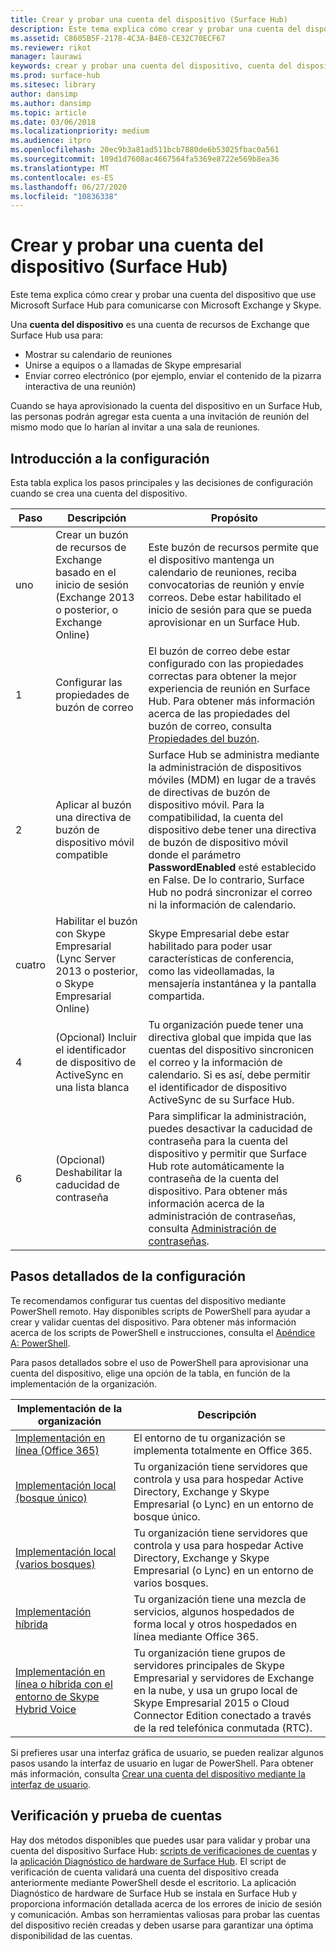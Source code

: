```yaml
---
title: Crear y probar una cuenta del dispositivo (Surface Hub)
description: Este tema explica cómo crear y probar una cuenta del dispositivo que use Microsoft Surface Hub para comunicarse con Microsoft Exchange y Skype.
ms.assetid: C8605B5F-2178-4C3A-B4E0-CE32C70ECF67
ms.reviewer: rikot
manager: laurawi
keywords: crear y probar una cuenta del dispositivo, cuenta del dispositivo, Surface Hub y Microsoft Exchange, Surface Hub y Skype
ms.prod: surface-hub
ms.sitesec: library
author: dansimp
ms.author: dansimp
ms.topic: article
ms.date: 03/06/2018
ms.localizationpriority: medium
ms.audience: itpro
ms.openlocfilehash: 20ec9b3a81ad511bcb7880de6b53025fbac0a561
ms.sourcegitcommit: 109d1d7608ac4667564fa5369e8722e569b8ea36
ms.translationtype: MT
ms.contentlocale: es-ES
ms.lasthandoff: 06/27/2020
ms.locfileid: "10836338"
---
```

# Crear y probar una cuenta del dispositivo (Surface Hub)


Este tema explica cómo crear y probar una cuenta del dispositivo que use Microsoft Surface Hub para comunicarse con Microsoft Exchange y Skype.

Una **cuenta del dispositivo** es una cuenta de recursos de Exchange que Surface Hub usa para:

-   Mostrar su calendario de reuniones
-   Unirse a equipos o a llamadas de Skype empresarial
-   Enviar correo electrónico (por ejemplo, enviar el contenido de la pizarra interactiva de una reunión)

Cuando se haya aprovisionado la cuenta del dispositivo en un Surface Hub, las personas podrán agregar esta cuenta a una invitación de reunión del mismo modo que lo harían al invitar a una sala de reuniones. 

## Introducción a la configuración

Esta tabla explica los pasos principales y las decisiones de configuración cuando se crea una cuenta del dispositivo. 
 
| Paso | Descripción                     |  Propósito                             |
|------|---------------------------------|--------------------------------------|
| uno    | Crear un buzón de recursos de Exchange basado en el inicio de sesión (Exchange 2013 o posterior, o Exchange Online) | Este buzón de recursos permite que el dispositivo mantenga un calendario de reuniones, reciba convocatorias de reunión y envíe correos. Debe estar habilitado el inicio de sesión para que se pueda aprovisionar en un Surface Hub. |
| 1    | Configurar las propiedades de buzón de correo | El buzón de correo debe estar configurado con las propiedades correctas para obtener la mejor experiencia de reunión en Surface Hub. Para obtener más información acerca de las propiedades del buzón de correo, consulta [Propiedades del buzón](exchange-properties-for-surface-hub-device-accounts.md). |
| 2    | Aplicar al buzón una directiva de buzón de dispositivo móvil compatible | Surface Hub se administra mediante la administración de dispositivos móviles (MDM) en lugar de a través de directivas de buzón de dispositivo móvil. Para la compatibilidad, la cuenta del dispositivo debe tener una directiva de buzón de dispositivo móvil donde el parámetro **PasswordEnabled** esté establecido en False. De lo contrario, Surface Hub no podrá sincronizar el correo ni la información de calendario. |
| cuatro    | Habilitar el buzón con Skype Empresarial (Lync Server 2013 o posterior, o Skype Empresarial Online) | Skype Empresarial debe estar habilitado para poder usar características de conferencia, como las videollamadas, la mensajería instantánea y la pantalla compartida.  |
| 4    | (Opcional) Incluir el identificador de dispositivo de ActiveSync en una lista blanca | Tu organización puede tener una directiva global que impida que las cuentas del dispositivo sincronicen el correo y la información de calendario. Si es así, debe permitir el identificador de dispositivo ActiveSync de su Surface Hub. |
| 6    | (Opcional) Deshabilitar la caducidad de contraseña | Para simplificar la administración, puedes desactivar la caducidad de contraseña para la cuenta del dispositivo y permitir que Surface Hub rote automáticamente la contraseña de la cuenta del dispositivo. Para obtener más información acerca de la administración de contraseñas, consulta [Administración de contraseñas](password-management-for-surface-hub-device-accounts.md).  |

## Pasos detallados de la configuración 

Te recomendamos configurar tus cuentas del dispositivo mediante PowerShell remoto. Hay disponibles scripts de PowerShell para ayudar a crear y validar cuentas del dispositivo. Para obtener más información acerca de los scripts de PowerShell e instrucciones, consulta el [Apéndice A: PowerShell](appendix-a-powershell-scripts-for-surface-hub.md). 

Para pasos detallados sobre el uso de PowerShell para aprovisionar una cuenta del dispositivo, elige una opción de la tabla, en función de la implementación de la organización. 

| Implementación de la organización             |  Descripción                  |
|---------------------------------|--------------------------------------|
| [Implementación en línea (Office 365)](online-deployment-surface-hub-device-accounts.md) | El entorno de tu organización se implementa totalmente en Office 365. |
| [Implementación local (bosque único)](on-premises-deployment-surface-hub-device-accounts.md) | Tu organización tiene servidores que controla y usa para hospedar Active Directory, Exchange y Skype Empresarial (o Lync) en un entorno de bosque único. |
| [Implementación local (varios bosques)](on-premises-deployment-surface-hub-multi-forest.md) | Tu organización tiene servidores que controla y usa para hospedar Active Directory, Exchange y Skype Empresarial (o Lync) en un entorno de varios bosques. |
| [Implementación híbrida](hybrid-deployment-surface-hub-device-accounts.md) | Tu organización tiene una mezcla de servicios, algunos hospedados de forma local y otros hospedados en línea mediante Office 365. |
| [Implementación en línea o híbrida con el entorno de Skype Hybrid Voice](skype-hybrid-voice.md) | Tu organización tiene grupos de servidores principales de Skype Empresarial y servidores de Exchange en la nube, y usa un grupo local de Skype Empresarial 2015 o Cloud Connector Edition conectado a través de la red telefónica conmutada (RTC). |


Si prefieres usar una interfaz gráfica de usuario, se pueden realizar algunos pasos usando la interfaz de usuario en lugar de PowerShell. Para obtener más información, consulta [Crear una cuenta del dispositivo mediante la interfaz de usuario](create-a-device-account-using-office-365.md).

## Verificación y prueba de cuentas

Hay dos métodos disponibles que puedes usar para validar y probar una cuenta del dispositivo Surface Hub: [scripts de verificaciones de cuentas](appendix-a-powershell-scripts-for-surface-hub.md#acct-verification-ps-scripts) y la [aplicación Diagnóstico de hardware de Surface Hub](https://www.microsoft.com/store/apps/9nblggh51f2g). El script de verificación de cuenta validará una cuenta del dispositivo creada anteriormente mediante PowerShell desde el escritorio. La aplicación Diagnóstico de hardware de Surface Hub se instala en Surface Hub y proporciona información detallada acerca de los errores de inicio de sesión y comunicación. Ambas son herramientas valiosas para probar las cuentas del dispositivo recién creadas y deben usarse para garantizar una óptima disponibilidad de las cuentas.

 

 

 





